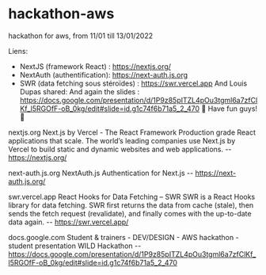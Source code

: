 # hackathon-aws
hackathon for aws, from 11/01 till 13/01/2022

Liens:
 - NextJS (framework React) : https://nextjs.org/
 - NextAuth (authentification): https://next-auth.js.org
 - SWR (data fetching sous stéroïdes) : https://swr.vercel.app
And Louis Dupas shared:
 And again the slides : https://docs.google.com/presentation/d/1P9z85pITZL4pOu3tgml6a7zfClKf_l5RGOfF-oB_0kg/edit#slide=id.g1c74f6b71a5_2_470 🚀
 Have fun guys! 🙏

nextjs.org
Next.js by Vercel - The React Framework
Production grade React applications that scale. The world’s leading companies use Next.js by Vercel to build static and dynamic websites and web applications.
-- https://nextjs.org/

next-auth.js.org
NextAuth.js
Authentication for Next.js
-- https://next-auth.js.org/

swr.vercel.app
React Hooks for Data Fetching – SWR
SWR is a React Hooks library for data fetching. SWR first returns the data from cache (stale), then sends the fetch request (revalidate), and finally comes with the up-to-date data again.
-- https://swr.vercel.app/

docs.google.com
Student & trainers - DEV/DESIGN - AWS hackathon - student presentation
WILD Hackathon
-- https://docs.google.com/presentation/d/1P9z85pITZL4pOu3tgml6a7zfClKf_l5RGOfF-oB_0kg/edit#slide=id.g1c74f6b71a5_2_470
